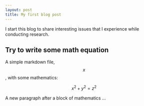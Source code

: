 ```yaml
---
layout: post
title: My first blog post
---
```


I start this blog to share interesting issues that I experience while conducting research.

## Try to write some math equation

A simple markdown file, $$x$$, with some mathematics:

 $$ x^{2} + y^{2} = z^{2} $$

 A new paragraph after a block of mathematics ...
